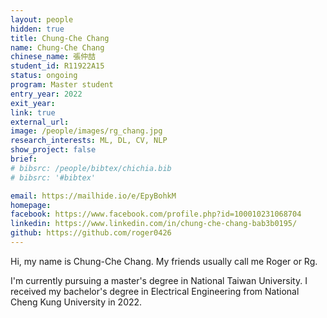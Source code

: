 ```yaml
---
layout: people
hidden: true
title: Chung-Che Chang
name: Chung-Che Chang
chinese_name: 張仲喆
student_id: R11922A15
status: ongoing
program: Master student
entry_year: 2022
exit_year: 
link: true
external_url:
image: /people/images/rg_chang.jpg
research_interests: ML, DL, CV, NLP
show_project: false
brief: 
# bibsrc: /people/bibtex/chichia.bib
# bibsrc: '#bibtex'

email: https://mailhide.io/e/EpyBohkM
homepage: 
facebook: https://www.facebook.com/profile.php?id=100010231068704
linkedin: https://www.linkedin.com/in/chung-che-chang-bab3b0195/
github: https://github.com/roger0426
---
```


Hi, my name is Chung-Che Chang. My friends usually call me Roger or Rg.

I'm currently pursuing a master's degree in National Taiwan University. I received my bachelor's degree in Electrical Engineering from National Cheng Kung University in 2022.
